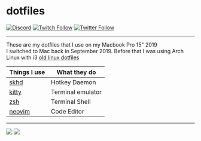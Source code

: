 # dotfiles
[![Discord](https://img.shields.io/discord/313591755180081153.svg?label=&logo=discord&logoColor=ffffff&color=7389D8&labelColor=6A7EC2)](https://modest.land/discord)
[![Twitch Follow](https://img.shields.io/badge/dynamic/json.svg?color=6441A4&labelColor=5A3A93&logo=twitch&label=&query=%24.results[1].followers&url=https%3A%2F%2Ftimcole.me%2Fapi%2Fstats&suffix=%20Followers)](https://www.twitch.tv/modesttim)
[![Twitter Follow](https://img.shields.io/badge/dynamic/json.svg?color=1DA1F2&labelColor=1A90D9&logo=twitter&logoColor=ffffff&label=&query=%24.results[2].followers&url=https%3A%2F%2Ftimcole.me%2Fapi%2Fstats&suffix=%20Followers)](https://twitter.com/modesttim)

---

These are my dotfiles that I use on my Macbook Pro 15" 2019  
I switched to Mac back in September 2019. Before that I was using Arch Linux with i3 [old linux dotfiles](https://github.com/TimothyCole/dotfiles/tree/60e72f47d26eac0b967ee7f93132aa1092a06ffc)

|Things I use|What they do|
|-|-|
|[skhd](https://github.com/koekeishiya/skhd)|Hotkey Daemon|
|[kitty](https://github.com/kovidgoyal/kitty)|Terminal emulator|
|[zsh](https://github.com/ohmyzsh/ohmyzsh)|Terminal Shell|
|[neovim](https://github.com/neovim/neovim)|Code Editor|

---

![](https://t.pics/86opGDJpoKQ.png)
![](https://t.pics/setup.png)
